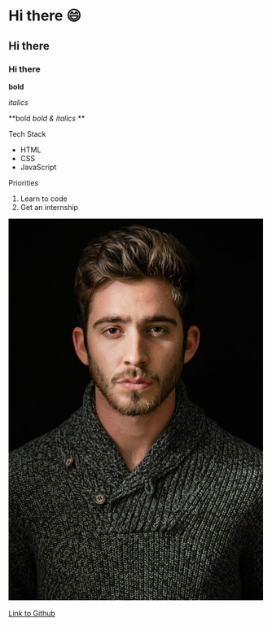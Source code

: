 # Hi there :smile:

## Hi there

### Hi there


**bold**

*italics*

**bold *bold & italics* **

Tech Stack
* HTML
* CSS
* JavaScript

Priorities
1. Learn to code
2. Get an internship

![selfie](man-se-sm.jpeg)

[Link to Github](https://github.com/vstarr01)
